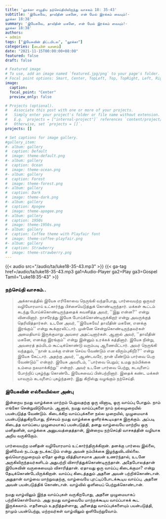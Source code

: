 ```yaml
---
title: 'லூக்கா எழுதிய நற்செய்தியிலிருந்து வாசகம் 18: 35-43'
subtitle: 'இயேசுவே, தாவீதின் மகனே, என் மேல் இரக்கம் வையும்!-
லூக்கா 18:38'
summary: 'இயேசுவே, தாவீதின் மகனே, என் மேல் இரக்கம் வையும்!-
லூக்கா 18:38'
authors:
- admin
tags: ["இயேசுவின் திட்டமிடல", "லூக்கா"]
categories: [பைபிள் வசனம்]
date: "2021-11-15T00:00:00+08:00"
featured: false
draft: false

# Featured image
# To use, add an image named `featured.jpg/png` to your page's folder.
# Focal point options: Smart, Center, TopLeft, Top, TopRight, Left, Right, BottomLeft, Bottom, BottomRight
image:
  caption:
  focal_point: "Center"
  preview_only: false

# Projects (optional).
#   Associate this post with one or more of your projects.
#   Simply enter your project's folder or file name without extension.
#   E.g. `projects = ["internal-project"]` references `content/project/deep-learning/index.md`.
#   Otherwise, set `projects = []`.
projects: []

# Set captions for image gallery.
#gallery_item:
#- album: gallery
#  caption: Default
#  image: theme-default.png
#- album: gallery
#  caption: Ocean
#  image: theme-ocean.png
#- album: gallery
#  caption: Forest
#  image: theme-forest.png
#- album: gallery
#  caption: Dark
#  image: theme-dark.png
#- album: gallery
#  caption: Apogee
#  image: theme-apogee.png
#- album: gallery
#  caption: 1950s
#  image: theme-1950s.png
#- album: gallery
#  caption: Coffee theme with Playfair font
#  image: theme-coffee-playfair.png
#- album: gallery
#  caption: Strawberry
#  image: theme-strawberry.png
---
```


{{< audio src="/audio/ta/luke18-35-43.mp3" >}}
{{< ga-tag href=/audio/ta/luke18-35-43.mp3 ga1=Audio-Player ga2=Play ga3=Gospel Tamil="Luke18:35-43" >}}

###  நற்செய்தி வாசகம்..
> அக்காலத்தில் இயேசு எரிகோவை நெருங்கி வந்தபோது, பார்வையற்ற ஒருவர் வழியோரமாய் உட்கார்ந்து பிச்சையெடுத்துக் கொண்டிருந்தார். மக்கள் கூட்டம் கடந்து போய்க்கொண்டிருந்ததைக் கவனித்த அவர், ''இது என்ன?'' என்று வினவினார். நாசரேத்து இயேசு போய்க்கொண்டிருக்கிறார் என்று அவருக்குத் தெரிவித்தார்கள். உடனே அவர், ''இயேசுவே! தாவீதின் மகனே, எனக்கு இரங்கும்'' என்று கூக்குரலிட்டார். முன்னே சென்றுகொண்டிருந்தவர்கள் அமைதியாய் இருக்குமாறு அவரை அதட்டினார்கள். ஆனால் அவர், ''தாவீதின் மகனே, எனக்கு இரங்கும்'' என்று இன்னும் உரக்கக் கத்தினார். இயேசு நின்று, அவரைத் தம்மிடம் கூட்டிக்கொண்டு வரும்படி ஆணையிட்டார். அவர் நெருங்கி வந்ததும், ''நான் உமக்கு என்ன செய்ய வேண்டும் என விரும்புகிறீர்?'' என்று இயேசு கேட்டார். அதற்கு அவர், ''ஆண்டவரே, நான் மீண்டும் பார்வை பெற வேண்டும்'' என்றார். இயேசு அவரிடம், ''பார்வை பெறும்; உமது நம்பிக்கை உம்மை நலமாக்கிற்று'' என்றார். அவர் உடனே பார்வை பெற்று, கடவுளைப் போற்றிப் புகழ்ந்து கொண்டே இயேசுவைப் பின்பற்றினார். இதைக் கண்ட மக்கள் யாவரும் கடவுளைப் புகழ்ந்தனர். இது கிறிஸ்து வழங்கும் நற்செய்தி.

### இயேசுவின் எல்லையில்லா அன்பு

இன்றைய நமது வாழ்க்கை மாற்றம் பெறுவதற்கு ஒரு வினாடி, ஒரு வாய்ப்பு போதும். நாம் எங்கோ சென்றுவிடுவோம். ஆனால், நமது வாய்ப்புகளை நாம் நல்லமுறையில் பயன்படுத்த வேண்டும். கிடைக்கிற வாய்ப்புக்களை நல்ல முறையில், முழுமையாக் பயன்படுத்துகிறபோது, நிச்சயம் நமது வாழ்க்கை ஒளிரக்கூடியதாக இருக்கும். அப்படி கிடைத்த வாய்ப்பை முழுமையாகப் பயன்படுத்தி, தனது வாழ்வையே மாற்றிய ஒரு மனிதனின், வாழ்க்கை அனுபவத்தைத்தான், இன்றைய நற்செய்தி வாசகத்தின் வழியாக அறிய வருகிறோம்.

பார்வையற்ற மனிதன் வழியோரமாய் உட்கார்ந்திருக்கிறான். தனக்கு பார்வை இல்லை, இனிமேல் நடப்பது நடக்கட்டும் என்று அவன் நம்பிக்கை இழந்துவிடவில்லை. ஒவ்வொருமுறையும் ஏதோ ஒன்று வித்தியாசமாக அவன் உணர்ந்தால், உடனே அருகிலிருந்தவர்களிடம் அதுபற்றி விசாரித்துக்கொண்டிருந்தான். அதேபோலத்தான் இயேசுவின் வருகையையும் விசாரித்தான். ஏதாவது ஒரு வாய்ப்பு கிடைக்குமா? என்று தேடிக்கொண்டேயிருக்கிறான். வாய்ப்பு கிடைத்ததும் அதனை அவன் பற்றிக்கொண்டான். அதுதான் வாழ்வை மாற்றுவதற்கு, வாழ்வையே புரட்டிப்போடக்கூடிய வாய்ப்பு. அதனை அவன் பயன்படுத்திக் கொண்டான். வாழ்வில் ஒளியைப் பெற்றுக்கொண்டான்.

நமது வாழ்விலும் இந்த வாய்ப்புகள் வருகிறபோது, அதனை முழுமையாகப் பற்றிக்கொள்வோம். அது நமது வாழ்வையே மாற்றக்கூடிய வாய்ப்பாகக் கூட இருக்கலாம். எதனையும் உதறித்தள்ளாது, அனைத்து வாய்ப்புக்களையும் பயன்படுத்தி, நாமும் பயன்பெற்று, மற்றவர்கள் வாழ்விலும் ஒளியேற்றுவோம்.
